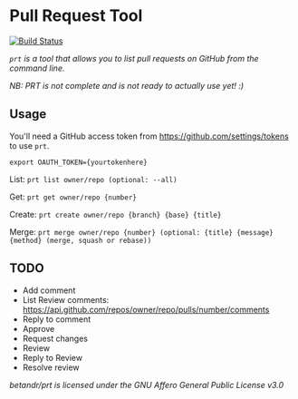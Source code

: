 # Pull Request Tool

[![Build Status](https://drone.andr.io/api/badges/betandr/pull-request-tool/status.svg)](https://drone.andr.io/betandr/pull-request-tool)

_`prt` is a tool that allows you to list pull requests on GitHub
from the command line._

*NB: PRT is not complete and is not ready to actually use yet! :)*

## Usage

You'll need a GitHub access token from https://github.com/settings/tokens to use
`prt`.

`export OAUTH_TOKEN={yourtokenhere}`

List:
`prt list owner/repo (optional: --all)`

Get:
`prt get owner/repo {number}`

Create:
`prt create owner/repo {branch} {base} {title}`

Merge:
`prt merge owner/repo {number} (optional: {title} {message} {method} (merge, squash or rebase))`

## TODO

- Add comment
- List Review comments: https://api.github.com/repos/owner/repo/pulls/number/comments
- Reply to comment
- Approve
- Request changes
- Review
- Reply to Review
- Resolve review

_betandr/prt is licensed under the_
_*GNU Affero General Public License v3.0*_
